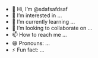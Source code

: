 - 👋 Hi, I’m @sdafsafdsaf
- 👀 I’m interested in ...
- 🌱 I’m currently learning ...
- 💞️ I’m looking to collaborate on ...
- 📫 How to reach me ...
- 😄 Pronouns: ...
- ⚡ Fun fact: ...

<!---
sdafsafdsaf/sdafsafdsaf is a ✨ special ✨ repository because its `README.md` (this file) appears on your GitHub profile.
You can click the Preview link to take a look at your changes.
--->
